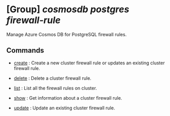 # [Group] _cosmosdb postgres firewall-rule_

Manage Azure Cosmos DB for PostgreSQL firewall rules.

## Commands

- [create](/Commands/cosmosdb/postgres/firewall-rule/_create.md)
: Create a new cluster firewall rule or updates an existing cluster firewall rule.

- [delete](/Commands/cosmosdb/postgres/firewall-rule/_delete.md)
: Delete a cluster firewall rule.

- [list](/Commands/cosmosdb/postgres/firewall-rule/_list.md)
: List all the firewall rules on cluster.

- [show](/Commands/cosmosdb/postgres/firewall-rule/_show.md)
: Get information about a cluster firewall rule.

- [update](/Commands/cosmosdb/postgres/firewall-rule/_update.md)
: Update an existing cluster firewall rule.
